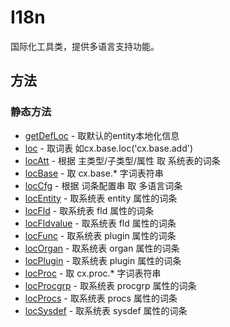 # I18n

国际化工具类，提供多语言支持功能。

## 方法

### 静态方法

- [getDefLoc](getDefLoc/README.md) - 取默认的entity本地化信息
- [loc](loc/README.md) - 取词表 如cx.base.loc('cx.base.add')
- [locAtt](locAtt/README.md) - 根据 主类型/子类型/属性 取 系统表的词条
- [locBase](locBase/README.md) - 取 cx.base.* 字词表符串
- [locCfg](locCfg/README.md) - 根据 词条配置串 取 多语言词条
- [locEntity](locEntity/README.md) - 取系统表 entity 属性的词条
- [locFld](locFld/README.md) - 取系统表 fld 属性的词条
- [locFldvalue](locFldvalue/README.md) - 取系统表 fld 属性的词条
- [locFunc](locFunc/README.md) - 取系统表 plugin 属性的词条
- [locOrgan](locOrgan/README.md) - 取系统表 organ 属性的词条
- [locPlugin](locPlugin/README.md) - 取系统表 plugin 属性的词条
- [locProc](locProc/README.md) - 取 cx.proc.* 字词表符串
- [locProcgrp](locProcgrp/README.md) - 取系统表 procgrp 属性的词条
- [locProcs](locProcs/README.md) - 取系统表 procs 属性的词条
- [locSysdef](locSysdef/README.md) - 取系统表 sysdef 属性的词条 
